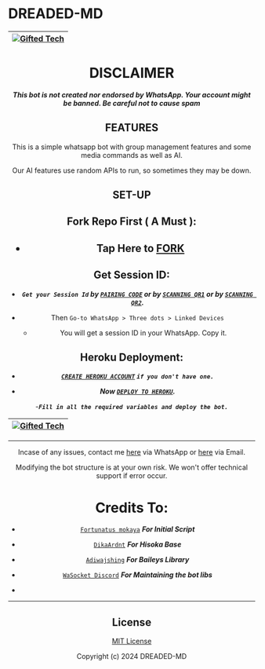 # DREADED-MD

<div align="center">

| [![Gifted Tech](https://github.com/giftedtechnexus.png?lenght=50width=50)](https://github.com/giftedtechnexus)|
|----|


# DISCLAIMER

***This bot is not created nor endorsed by WhatsApp. Your account might be banned. Be careful not to cause spam***

## FEATURES
This is a simple whatsapp bot with group management features and some media commands as well as AI.

Our AI features use random APIs to run, so sometimes they may be down.

## SET-UP

## Fork Repo First ( A Must ):

<h2 align="center">   

- Tap Here to  [FORK](https://github.com/giftedtechnexus/dreaded-md/fork)


## Get Session ID:


- ***`Get your Session Id` by  [`PAIRING CODE`](https://session.giftedtechnexus.co.ke/pair) or by  [`SCANNING QR1`](https://session.giftedtechnexus.co.ke/qr) or by  [`SCANNING QR2`](https://session.giftedtechnexus.co.ke/qr2).***

- Then `Go-to WhatsApp > Three dots > Linked Devices`
   - You will get a session ID in your WhatsApp. Copy it.

## Heroku Deployment:

   - ***[`CREATE HEROKU ACCOUNT`](https://signup.heroku.com/) `if you don't have one.`***


- ***Now [`DEPLOY TO HEROKU`](https://deploy-dreaded.vercel.app).***

-***`Fill in all the required variables and deploy the bot.`***




<div align="center">

| [![Gifted Tech](https://github.com/giftedtechnexus.png?lenght=50width=50)](https://github.com/giftedtechnexus)|
|----|


---

Incase of any issues, contact me  [here](https://wa.me/message/NHCZC5DSOEUXB1) via WhatsApp or [here](admin@giftedtechnexus.co.ke) via Email.

Modifying the bot structure is at your own risk. We won't offer technical support if error occur.

# Credits To:


* [`Fortunatus mokaya`](https://github.com/Fortunatusmokaya) ***For Initial Script***

* [`DikaArdnt`](https://github.com/DikaArdnt) ***For Hisoka Base***
* [`Adiwajshing`](https://github.com/WhiskeySockets/Baileys) ***For Baileys Library***
* [`WaSocket Discord`](https://discord.gg/WeJM5FP9GG) ***For Maintaining the bot libs***

* 

---

## License

[MIT License](https://github.com/giftedtechnexus/dreaded-md/blob/main/LICENSE)

Copyright (c) 2024 DREADED-MD




